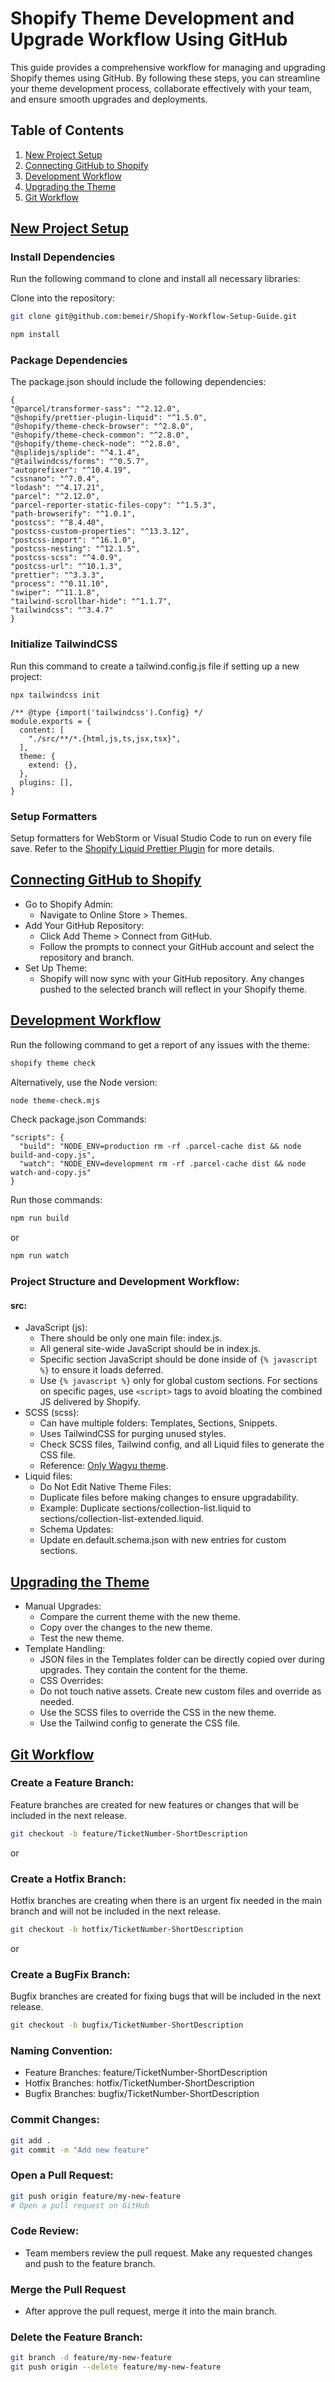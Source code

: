 # Shopify Theme Development and Upgrade Workflow Using GitHub

This guide provides a comprehensive workflow for managing and upgrading Shopify themes using GitHub. By following these steps, you can streamline your theme development process, collaborate effectively with your team, and ensure smooth upgrades and deployments.

## Table of Contents

1. [New Project Setup](#new-project-setup)
2. [Connecting GitHub to Shopify](#connecting-github-to-shopify)
3. [Development Workflow](#development-workflow)
4. [Upgrading the Theme](#upgrading-the-theme)
5. [Git Workflow](#git-workflow)

## [New Project Setup](#new-project-setup)

### Install Dependencies

Run the following command to clone and install all necessary libraries:

Clone into the repository:

```sh
git clone git@github.com:bemeir/Shopify-Workflow-Setup-Guide.git
```
```sh
npm install
```

### Package Dependencies
The package.json should include the following dependencies:
```
{
"@parcel/transformer-sass": "^2.12.0",
"@shopify/prettier-plugin-liquid": "^1.5.0",
"@shopify/theme-check-browser": "^2.8.0",
"@shopify/theme-check-common": "^2.8.0",
"@shopify/theme-check-node": "^2.8.0",
"@splidejs/splide": "^4.1.4",
"@tailwindcss/forms": "^0.5.7",
"autoprefixer": "^10.4.19",
"cssnano": "^7.0.4",
"lodash": "^4.17.21",
"parcel": "^2.12.0",
"parcel-reporter-static-files-copy": "^1.5.3",
"path-browserify": "^1.0.1",
"postcss": "^8.4.40",
"postcss-custom-properties": "^13.3.12",
"postcss-import": "^16.1.0",
"postcss-nesting": "^12.1.5",
"postcss-scss": "^4.0.9",
"postcss-url": "^10.1.3",
"prettier": "^3.3.3",
"process": "^0.11.10",
"swiper": "^11.1.8",
"tailwind-scrollbar-hide": "^1.1.7",
"tailwindcss": "^3.4.7"
}
```

### Initialize TailwindCSS

Run this command to create a tailwind.config.js file if setting up a new project:

```
npx tailwindcss init

/** @type {import('tailwindcss').Config} */
module.exports = {
  content: [
    "./src/**/*.{html,js,ts,jsx,tsx}",
  ],
  theme: {
    extend: {},
  },
  plugins: [],
}
```

### Setup Formatters

Setup formatters for WebStorm or Visual Studio Code to run on every file save. Refer to the [Shopify Liquid Prettier Plugin](https://shopify.dev/docs/storefronts/themes/tools/liquid-prettier-plugin) for more details.

## [Connecting GitHub to Shopify](#connecting-github-to-shopify)

* Go to Shopify Admin:
  *  Navigate to Online Store > Themes.
* Add Your GitHub Repository:
  * Click Add Theme > Connect from GitHub.
  * Follow the prompts to connect your GitHub account and select the repository and branch.
* Set Up Theme:
  * Shopify will now sync with your GitHub repository. Any changes pushed to the selected branch will reflect in your Shopify theme.

## [Development Workflow](#development-workflow)

Run the following command to get a report of any issues with the theme:
```sh 
shopify theme check
```

Alternatively, use the Node version:
```sh 
node theme-check.mjs
```
Check package.json Commands:

```
"scripts": {
  "build": "NODE_ENV=production rm -rf .parcel-cache dist && node build-and-copy.js",
  "watch": "NODE_ENV=development rm -rf .parcel-cache dist && node watch-and-copy.js"
}
```

Run those commands:

```sh
npm run build
```

or

```sh
npm run watch
```
### Project Structure and Development Workflow:
#### src:
* JavaScript (js):
  * There should be only one main file: index.js.
  * All general site-wide JavaScript should be in index.js.
  * Specific section JavaScript should be done inside of ```{% javascript %}``` to ensure it loads deferred.
  * Use ```{% javascript %}``` only for global custom sections. For sections on specific pages, use ```<script>``` tags to avoid bloating the combined JS delivered by Shopify.
* SCSS (scss):
  * Can have multiple folders: Templates, Sections, Snippets. 
  * Uses TailwindCSS for purging unused styles. 
  * Check SCSS files, Tailwind config, and all Liquid files to generate the CSS file. 
  * Reference: [Only Wagyu theme](https://github.com/bemeir/onlywagyu).
* Liquid files:
  * Do Not Edit Native Theme Files:
   * Duplicate files before making changes to ensure upgradability.
   * Example: Duplicate sections/collection-list.liquid to sections/collection-list-extended.liquid.
  * Schema Updates:
   * Update en.default.schema.json with new entries for custom sections.

## [Upgrading the Theme](#upgrading-the-theme)

* Manual Upgrades:
  * Compare the current theme with the new theme.
  * Copy over the changes to the new theme.
  * Test the new theme.
* Template Handling:
  * JSON files in the Templates folder can be directly copied over during upgrades. They contain the content for the theme.
  * CSS Overrides:
  * Do not touch native assets. Create new custom files and override as needed.
  * Use the SCSS files to override the CSS in the new theme.
  * Use the Tailwind config to generate the CSS file.

## [Git Workflow](#git-workflow)
### Create a Feature Branch:
Feature branches are created for new features or changes that will be included in the next release.
```sh 
git checkout -b feature/TicketNumber-ShortDescription
```
or

### Create a Hotfix Branch:
Hotfix branches are creating when there is an urgent fix needed in the main branch and will not be included in the next release.
```sh 
git checkout -b hotfix/TicketNumber-ShortDescription
```
or

### Create a BugFix Branch:
Bugfix branches are created for fixing bugs that will be included in the next release.
```sh 
git checkout -b bugfix/TicketNumber-ShortDescription
```

### Naming Convention:

* Feature Branches: feature/TicketNumber-ShortDescription
* Hotfix Branches: hotfix/TicketNumber-ShortDescription
* Bugfix Branches: bugfix/TicketNumber-ShortDescription

### Commit Changes:

```sh
git add .
git commit -m "Add new feature"
```

### Open a Pull Request:
```sh
git push origin feature/my-new-feature
# Open a pull request on GitHub
```
### Code Review:
* Team members review the pull request. Make any requested changes and push to the feature branch.

### Merge the Pull Request
* After approve the pull request, merge it into the main branch.

### Delete the Feature Branch:
```sh
git branch -d feature/my-new-feature
git push origin --delete feature/my-new-feature
```
